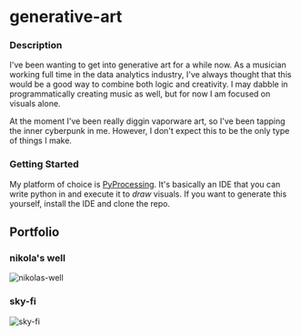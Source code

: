 # generative-art

### Description

I've been wanting to get into generative art for a while now. As a musician working full time in the data analytics industry, I've always thought that this would be a good way to combine both logic and creativity. I may dabble in programmatically creating music as well, but for now I am focused on visuals alone. 

At the moment I've been really diggin vaporware art, so I've been tapping the inner cyberpunk in me. However, I don't expect this to be the only type of things I make.

### Getting Started

My platform of choice is [PyProcessing](https://py.processing.org/). It's basically an IDE that you can write python in and execute it to *draw* visuals. If you want to generate this yourself, install the IDE and clone the repo.


## Portfolio

### nikola's well

![nikolas-well](./nikolas-well/nikolas-well.gif)


### sky-fi

![sky-fi](./sky-fi/sky-fi.gif)


